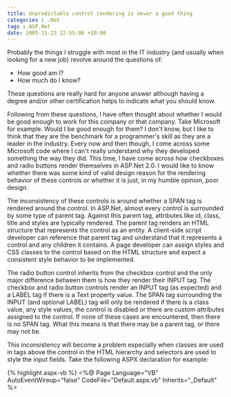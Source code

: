 ```yaml
---
title: Unpredictable control rendering is never a good thing
categories : .Net
tags : ASP.Net
date: 2005-11-23 22:55:00 +10:00
---
```


Probably the things I struggle with most in the IT industry (and usually when looking for a new job) revolve around the questions of:

* How good am I?
* How much do I know?

These questions are really hard for anyone answer although having a degree and/or other certification helps to indicate what you should know.

Following from these questions, I have often thought about whether I would be good enough to work for this company or that company. Take Microsoft for example. Would I be good enough for them? I don't know, but I like to think that they are the benchmark for a programmer's skill as they are a leader in the industry. Every now and then though, I come across some Microsoft code where I can't really understand why they developed something the way they did. This time, I have come across how checkboxes and radio buttons render themselves in ASP.Net 2.0. I would like to know whether there was some kind of valid design reason for the rendering behavior of these controls or whether it is just, in my humble opinion, poor design.

<!--more-->

The inconsistency of these controls is around whether a SPAN tag is rendered around the control. In ASP.Net, almost every control is surrounded by some type of parent tag. Against this parent tag, attributes like id, class, title and styles are typically rendered. The parent tag renders an HTML structure that represents the control as an entity. A client-side script developer can reference that parent tag and understand that it represents a control and any children it contains. A page developer can assign styles and CSS classes to the control based on the HTML structure and expect a consistent style behavior to be implemented.

The radio button control inherits from the checkbox control and the only major difference between them is how they render their INPUT tag. The checkbox and radio button controls render an INPUT tag (as expected) and a LABEL tag if there is a Text property value. The SPAN tag surrounding the INPUT (and optional LABEL) tag will only be rendered if there is a class value, any style values, the control is disabled or there are custom attributes assigned to the control. If none of these cases are encountered, then there is no SPAN tag. What this means is that there may be a parent tag, or there may not be.

This inconsistency will become a problem especially when classes are used in tags above the control in the HTML hierarchy and selectors are used to style the input fields. Take the following ASPX declaration for example:

{% highlight aspx-vb %}
<%@ Page Language="VB" AutoEventWireup="false" CodeFile="Default.aspx.vb" Inherits="_Default" %> 
<!DOCTYPE html PUBLIC "-//W3C//DTD XHTML 1.0 Transitional//EN" "http://www.w3.org/TR/xhtml1/DTD/xhtml1-transitional.dtd"> 

<html xmlns="http://www.w3.org/1999/xhtml" > 
<head runat="server"> 
    <title>Untitled Page</title> 
    <style type="text/css" media="all"> 
  
        .TestClass span input 
        { 
            border: 1px solid black; 
            margin: 15px; 
        } 
  
    </style> 
</head> 
<body> 
    <form id="form1" runat="server"> 
        <div class="TestClass"> 
            <div> 
                <ASP:CHECKBOX id="chkTest1" runat="server" /> 
            </div> 
            <div> 
                <ASP:CHECKBOX id="chkTest2" runat="server" text="Test 2" /> 
            </div> 
            <div> 
                <ASP:CHECKBOX id="chkTest3" runat="server" tooltip="different structure" /> 
            </div> 
            <div> 
                <ASP:CHECKBOX id="chkTest4" runat="server" text="Test 2" tooltip="different structure again" /> 
            </div> 
        </div> 
    </form> 
</body> 
</html> 
{% endhighlight %}

The intention behind this example is that the INPUT tags will be styled with a border and margins based on a CSS class assigned further up the HTML hierarchy. The CSS class and selector is saying that where a tag is found with the CSS class of TestClass, apply the style to any controls like checkboxes and radio buttons. This demonstrates a likely scenario where the developer is under the assumption that a checkbox will always render a SPAN tag as the parent element.

When this is run, the HTML output is this:

 {% highlight aspx-vb %}
<!DOCTYPE html PUBLIC "-//W3C//DTD XHTML 1.0 Transitional//EN" "http://www.w3.org/TR/xhtml1/DTD/xhtml1-transitional.dtd"> 
<html xmlns="http://www.w3.org/1999/xhtml"> 
<head> 
   <title>Untitled Page </title> 
    <style media="all" type="text/css"> 
  
        .TestClass span input 
        { 
            border: 1px solid black; 
            margin: 15px; 
        } 
  
    </style> 
</head> 
<body> 
    <form id="form1" action="Default.aspx" method="post" name="form1"> 
        <div> 
            <input id="__VIEWSTATE" name="__VIEWSTATE" type="hidden" value="/wEPDwUKMTU1MjcxNDA3NWQYAQUeX19Db250cm9sc1JlcXVpcmVQb3N0Qm 
Fja0tleV9fFgQFCGNoa1Rlc3QxBQhjaGtUZXN0MgUIY2hrVGVzdDMFC 
GNoa1Rlc3Q0073yAnmuscc5SVp45f2hz4h5v5k=" /> 
        </div> 
        <div class="TestClass"> 
            <div> 
                <input id="chkTest1" name="chkTest1" type="checkbox" /> 
            </div> 
            <div> 
                <input id="chkTest2" name="chkTest2" type="checkbox" /><label for="chkTest2">Test 2</label> 
            </div> 
            <div> 
                <span title="different structure"> 
                    <input id="chkTest3" name="chkTest3" type="checkbox" /></span> 
            </div> 
            <div> 
                <span title="different structure again"> 
                    <input id="chkTest4" name="chkTest4" type="checkbox" /><label for="chkTest4">Test 2</label></span> 
            </div> 
        </div> 
        <div> 
            <input id="__EVENTVALIDATION" name="__EVENTVALIDATION" type="hidden" value="/wEWBQLW6MyrCwKtweqtDQKtwa6cAwKtwcL3CwKtwaa/BzjQrPLOlUVjvfSfhjgmYNkpkQmM" /> 
        </div> 
    </form> 
</body> 
</html> 
{% endhighlight %}

The first two checkboxes don't apply the style, but the other two do. I am sure that there will be developers every now and then that can't figure out why their selector based styles are not being used for their radio buttons and checkbox controls. If the Microsoft developer of these web controls was consistent and always rendered a SPAN tag as the parent element, this wouldn't be a problem.


